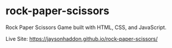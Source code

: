 # rock-paper-scissors

Rock Paper Scissors Game built with HTML, CSS, and JavaScript.

Live Site: https://jaysonhaddon.github.io/rock-paper-scissors/
